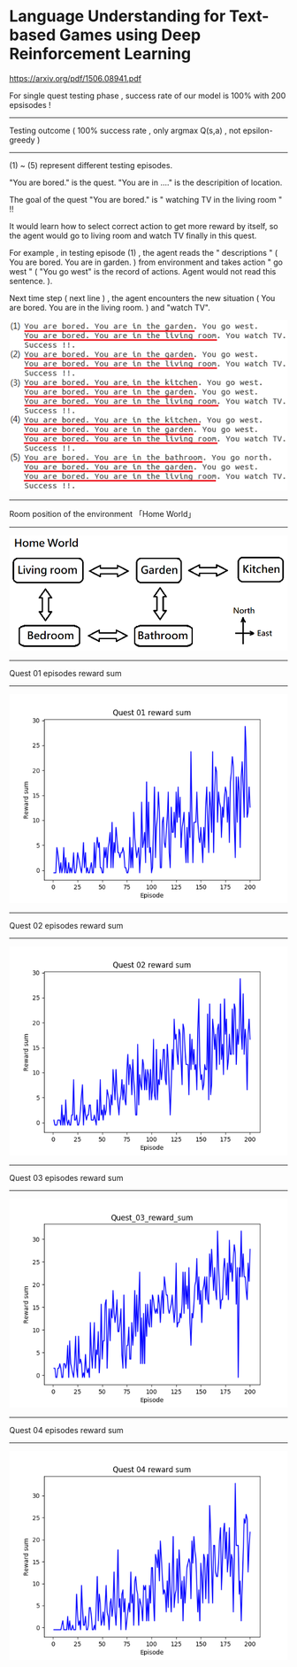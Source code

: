 # Language Understanding for Text-based Games using Deep Reinforcement Learning  

https://arxiv.org/pdf/1506.08941.pdf

For single quest testing phase , success rate of our model is 100% with 200 epsisodes !

---

Testing outcome ( 100% success rate , only argmax Q(s,a) , not epsilon-greedy )

---

(1) ~ (5) represent different testing episodes.

"You are bored." is the quest. "You are in ...." is the descripition of location.

The goal of the quest "You are bored." is " watching TV in the living room " !!

It would learn how to select correct action to get more reward by itself, so the agent would go to living room and watch TV finally in this quest.

For example , in testing episode (1) , the agent reads the " descriptions " ( You are bored. You are in garden. ) from environment and takes action " go west " ( "You go west" is the record of actions. Agent would not read this sentence. ).

Next time step ( next line ) , the agent encounters the new situation ( You are bored. You are in the living room. ) and "watch TV".



![alt text](https://github.com/wei-lin-liao/Deep-Reinforcement-Learning/blob/master/Language-Understanding-by-Text-Game/images/Quest-01.png)

---

Room position of the environment 「Home World」

---

![alt text](https://github.com/wei-lin-liao/Deep-Reinforcement-Learning/blob/master/Language-Understanding-by-Text-Game/images/Home%20world.png)

---

Quest 01 episodes reward sum

---

![alt text](https://github.com/wei-lin-liao/Deep-Reinforcement-Learning/blob/master/Language-Understanding-by-Text-Game/images/Quest_01_reward_sum.png)

---

Quest 02 episodes reward sum

---

![alt text](https://github.com/wei-lin-liao/Deep-Reinforcement-Learning/blob/master/Language-Understanding-by-Text-Game/images/Quest_02_reward_sum.png)

---

Quest 03 episodes reward sum

---

![alt text](https://github.com/wei-lin-liao/Deep-Reinforcement-Learning/blob/master/Language-Understanding-by-Text-Game/images/Quest_03_reward_sum.png)

---

Quest 04 episodes reward sum

---

![alt text](https://github.com/wei-lin-liao/Deep-Reinforcement-Learning/blob/master/Language-Understanding-by-Text-Game/images/Quest_04_reward_sum.png)


